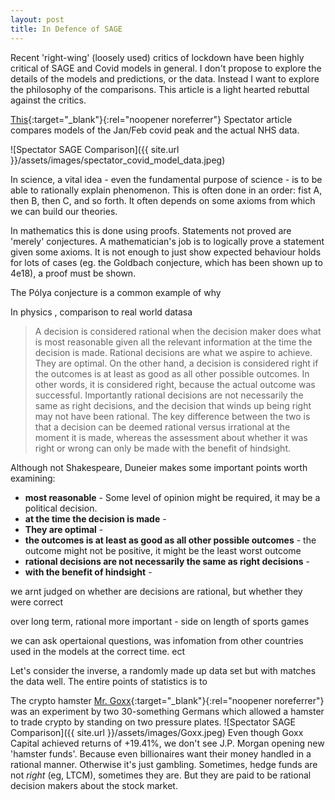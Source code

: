 ```yaml
---
layout: post
title: In Defence of SAGE
---
```

Recent 'right-wing' (loosely used) critics of lockdown have been highly critical of SAGE and Covid models in general. I don't propose to explore the details of the models and predictions, or the data. Instead I want to explore the philosophy of the comparisons. This article is a light hearted rebuttal against the critics.

[This](https://www.spectator.co.uk/article/how-did-sage-scenarios-compare-to-reality-an-update){:target="_blank"}{:rel="noopener noreferrer"} Spectator article compares models  of the Jan/Feb covid peak and the actual NHS data.

![Spectator SAGE Comparison]({{ site.url }}/assets/images/spectator_covid_model_data.jpeg)

In science, a vital idea - even the fundamental purpose of science - is to be able to rationally explain phenomenon. This is often done in an order: fist A, then B, then C, and so forth. It often depends on some axioms from which we can build our theories.

In mathematics this is done using proofs. Statements not proved are 'merely' conjectures. A mathematician's job is to logically prove a statement given some axioms. It is not enough to just show expected behaviour holds for lots of cases (eg. the Goldbach conjecture, which has been shown up to 4e18), a proof must be shown.

The Pólya conjecture is a common example of why

In physics , comparison to real world datasa

>A decision is considered rational when the decision maker does what is most reasonable given all the relevant information at the time the decision is made. Rational decisions are what we aspire to achieve. They are optimal. On the other hand, a decision is considered right if the outcomes is at least as good as all other possible outcomes. In other words, it  is considered right, because the actual outcome was successful. Importantly rational decisions are not necessarily the same as right decisions, and the decision that winds up being right may not have been rational. The key difference between the two is that a decision can be deemed rational versus irrational at the moment it is made, whereas the assessment about whether it was right or wrong can only be made with the benefit of hindsight.

Although not Shakespeare, Duneier makes some important points worth examining:

- **most reasonable** - Some level of opinion might be required, it may be a political decision.
- **at the time the decision is made** -
- **They are optimal** -
- **the outcomes is at least as good as all other possible outcomes** - the outcome might not be positive, it might be the least worst outcome
- **rational decisions are not necessarily the same as right decisions** -
- **with the benefit of hindsight** -

we arnt judged on whether are decisions are rational, but whether they were correct

over long term, rational more important - side on length of sports games

we can ask opertaional questions, was infomation from other countries used in the models at the correct time. ect

Let's consider the inverse, a randomly made up data set but with matches the data well. The entire points of statistics is to

The crypto hamster [Mr. Goxx](https://www.bbc.co.uk/news/technology-58707641){:target="_blank"}{:rel="noopener noreferrer"} was an experiment by two 30-something Germans which allowed a hamster to trade crypto by standing on two pressure plates.
![Spectator SAGE Comparison]({{ site.url }}/assets/images/Goxx.jpeg)
Even though Goxx Capital achieved returns of +19.41%, we don't see J.P. Morgan opening new 'hamster funds'. Because even billionaires want their money handled in a rational manner. Otherwise it's just gambling. Sometimes, hedge funds are not *right* (eg, LTCM), sometimes they are. But they are paid to be rational decision makers about the stock market.
